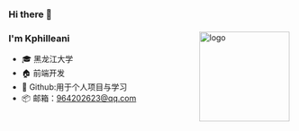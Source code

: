 ### Hi there 👋

<!--
**K-Philleani/K-Philleani** is a ✨ _special_ ✨ repository because its `README.md` (this file) appears on your GitHub profile.
Here are some ideas to get you started:

- 🔭 I’m currently working on ...
- 🌱 I’m currently learning ...
- 👯 I’m looking to collaborate on ...
- 🤔 I’m looking for help with ...
- 💬 Ask me about ...
- 📫 How to reach me: ...
- 😄 Pronouns: ...
- ⚡ Fun fact: ...
-->

<img src="https://github-readme-stats.vercel.app/api?username=K-Philleani&show_icons=true" alt="logo" height="160" align="right" style="margin: 5px; margin-bottom: 20px;" />

### I'm Kphilleani

- 🎓  黑龙江大学
- 🏠  前端开发
- 📖  Github:用于个人项目与学习
- 📦  邮箱：964202623@qq.com


